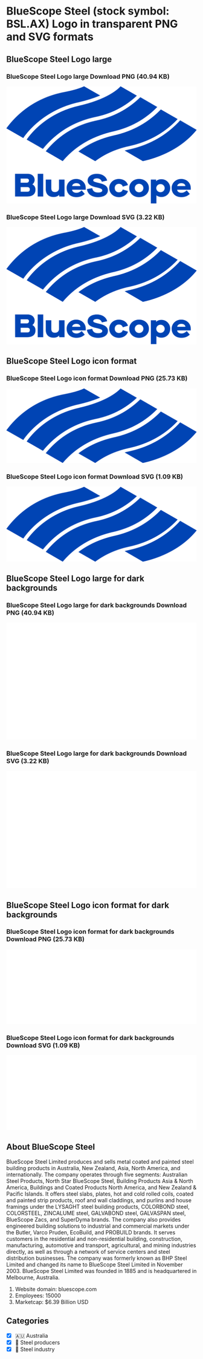 # BlueScope Steel (stock symbol: BSL.AX) Logo in transparent PNG and SVG formats

## BlueScope Steel Logo large

### BlueScope Steel Logo large Download PNG (40.94 KB)

![BlueScope Steel Logo large Download PNG (40.94 KB)](/img/orig/BSL.AX_BIG-17a93dd4.png)

### BlueScope Steel Logo large Download SVG (3.22 KB)

![BlueScope Steel Logo large Download SVG (3.22 KB)](/img/orig/BSL.AX_BIG-74be159a.svg)

## BlueScope Steel Logo icon format

### BlueScope Steel Logo icon format Download PNG (25.73 KB)

![BlueScope Steel Logo icon format Download PNG (25.73 KB)](/img/orig/BSL.AX-95ce0997.png)

### BlueScope Steel Logo icon format Download SVG (1.09 KB)

![BlueScope Steel Logo icon format Download SVG (1.09 KB)](/img/orig/BSL.AX-6cbbbd99.svg)

## BlueScope Steel Logo large for dark backgrounds

### BlueScope Steel Logo large for dark backgrounds Download PNG (40.94 KB)

![BlueScope Steel Logo large for dark backgrounds Download PNG (40.94 KB)](/img/orig/BSL.AX_BIG.D-f4956fef.png)

### BlueScope Steel Logo large for dark backgrounds Download SVG (3.22 KB)

![BlueScope Steel Logo large for dark backgrounds Download SVG (3.22 KB)](/img/orig/BSL.AX_BIG.D-e37881a0.svg)

## BlueScope Steel Logo icon format for dark backgrounds

### BlueScope Steel Logo icon format for dark backgrounds Download PNG (25.73 KB)

![BlueScope Steel Logo icon format for dark backgrounds Download PNG (25.73 KB)](/img/orig/BSL.AX.D-d72cbf3a.png)

### BlueScope Steel Logo icon format for dark backgrounds Download SVG (1.09 KB)

![BlueScope Steel Logo icon format for dark backgrounds Download SVG (1.09 KB)](/img/orig/BSL.AX.D-e704dbb2.svg)

## About BlueScope Steel

BlueScope Steel Limited produces and sells metal coated and painted steel building products in Australia, New Zealand, Asia, North America, and internationally. The company operates through five segments: Australian Steel Products, North Star BlueScope Steel, Building Products Asia & North America, Buildings and Coated Products North America, and New Zealand & Pacific Islands. It offers steel slabs, plates, hot and cold rolled coils, coated and painted strip products, roof and wall claddings, and purlins and house framings under the LYSAGHT steel building products, COLORBOND steel, COLORSTEEL, ZINCALUME steel, GALVABOND steel, GALVASPAN steel, BlueScope Zacs, and SuperDyma brands. The company also provides engineered building solutions to industrial and commercial markets under the Butler, Varco Pruden, EcoBuild, and PROBUILD brands. It serves customers in the residential and non-residential building, construction, manufacturing, automotive and transport, agricultural, and mining industries directly, as well as through a network of service centers and steel distribution businesses. The company was formerly known as BHP Steel Limited and changed its name to BlueScope Steel Limited in November 2003. BlueScope Steel Limited was founded in 1885 and is headquartered in Melbourne, Australia.

1. Website domain: bluescope.com
2. Employees: 15000
3. Marketcap: $6.39 Billion USD


## Categories
- [x] 🇦🇺 Australia
- [x] 🔩 Steel producers
- [x] 🔩 Steel industry

